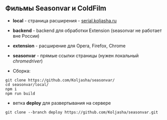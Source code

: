 ## Фильмы Seasonvar и ColdFilm

* **local** - страница расширения - [serial.koljasha.ru](https://serial.koljasha.ru/)
* **backend** - backend для обработки Extension (seasonvar не работает вне России)
* **extension** - расширение для Opera, Firefox, Chrome
* **seasonvar** - прямые ссылки страницы (нужен локальный *chromedriver*)

* Сборка:
```
git clone https://github.com/Koljasha/seasonvar/
cd seasonvar/local/
npm i
npm run build
```

* ветка **deploy** для развертывания на сервере
```
git clone --branch deploy https://github.com/Koljasha/seasonvar.git
```

